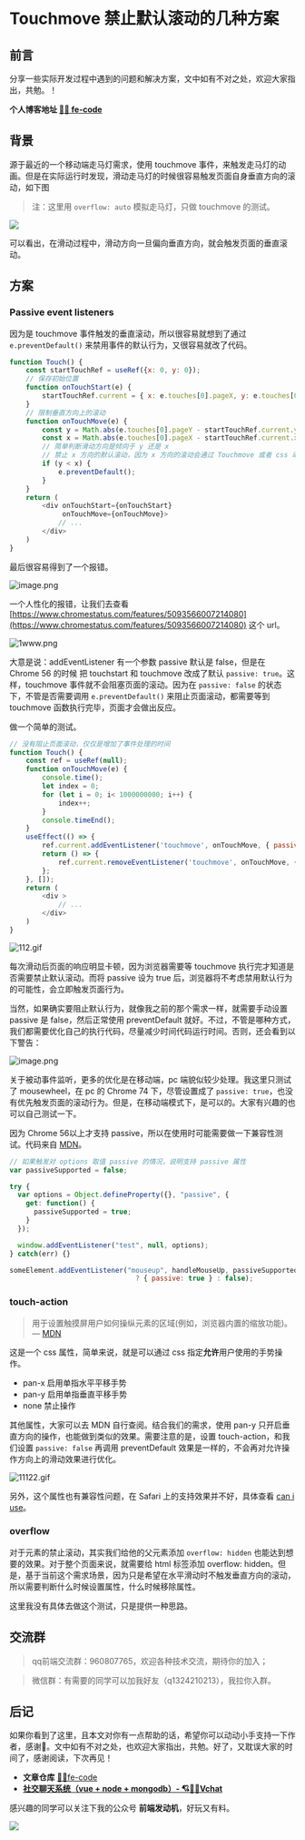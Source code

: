 # Touchmove 禁止默认滚动的几种方案
## 前言
分享一些实际开发过程中遇到的问题和解决方案，文中如有不对之处，欢迎大家指出，共勉。！

**个人博客地址 [🍹🍰 fe-code](https://github.com/wuyawei/fe-code)**

## 背景
源于最近的一个移动端走马灯需求，使用 touchmove 事件，来触发走马灯的动画。但是在实际运行时发现，滑动走马灯的时候很容易触发页面自身垂直方向的滚动，如下图

> 注：这里用 `overflow: auto` 模拟走马灯，只做 touchmove 的测试。

![](https://user-gold-cdn.xitu.io/2019/8/5/16c61ef84835a000?w=400&h=523&f=gif&s=88810)

可以看出，在滑动过程中，滑动方向一旦偏向垂直方向，就会触发页面的垂直滚动。

## 方案
### Passive event listeners
因为是 touchmove 事件触发的垂直滚动，所以很容易就想到了通过 `e.preventDefault()` 来禁用事件的默认行为，又很容易就改了代码。

``` javascript
function Touch() {
    const startTouchRef = useRef({x: 0, y: 0});
    // 保存初始位置
    function onTouchStart(e) {
        startTouchRef.current = { x: e.touches[0].pageX, y: e.touches[0].pageY };
    }
    // 限制垂直方向上的滚动
    function onTouchMove(e) {
        const y = Math.abs(e.touches[0].pageY - startTouchRef.current.y);
        const x = Math.abs(e.touches[0].pageX - startTouchRef.current.x);
        // 简单判断滑动方向是倾向于 y 还是 x
        // 禁止 x 方向的默认滚动，因为 x 方向的滚动会通过 Touchmove 或者 css 动画 实现
        if (y < x) {
            e.preventDefault();
        }
    }
    return (
        <div onTouchStart={onTouchStart}
             onTouchMove={onTouchMove}>
            // ...
        </div>
    )
}
```

最后很容易得到了一个报错。

![image.png](https://user-gold-cdn.xitu.io/2019/8/5/16c61f0062bffb05?w=640&h=53&f=png&s=6530)

一个人性化的报错，让我们去查看 [https://www.chromestatus.com/features/5093566007214080](https://www.chromestatus.com/features/5093566007214080) 这个 url。

![1www.png](https://user-gold-cdn.xitu.io/2019/8/5/16c62128b1fcd680?w=650&h=425&f=png&s=41617)

大意是说：addEventListener 有一个参数 passive 默认是 false，但是在 Chrome 56 的时候 把 touchstart 和 touchmove 改成了默认 `passive: true`。这样，touchmove 事件就不会阻塞页面的滚动。因为在 `passive: false` 的状态下，不管是否需要调用 `e.preventDefault()` 来阻止页面滚动，都需要等到 touchmove 函数执行完毕，页面才会做出反应。

做一个简单的测试。

``` javascript
// 没有阻止页面滚动，仅仅是增加了事件处理的时间
function Touch() {
    const ref = useRef(null);
    function onTouchMove(e) {
        console.time();
        let index = 0;
        for (let i = 0; i< 1000000000; i++) {
            index++;
        }
        console.timeEnd();
    }
    useEffect(() => {
        ref.current.addEventListener('touchmove', onTouchMove, { passive: false });
        return () => {
            ref.current.removeEventListener('touchmove', onTouchMove, { passive: false });
        };
    }, []);
    return (
        <div >
            // ...
        </div>
    )
}
```

![112.gif](https://user-gold-cdn.xitu.io/2019/8/5/16c61ef8489a8278?w=479&h=298&f=gif&s=21830)

每次滑动后页面的响应明显卡顿，因为浏览器需要等 touchmove 执行完才知道是否需要禁止默认滚动。而将 passive 设为 true 后，浏览器将不考虑禁用默认行为的可能性，会立即触发页面行为。

当然，如果确实要阻止默认行为，就像我之前的那个需求一样，就需要手动设置 passive 是 false，然后正常使用 preventDefault 就好。不过，不管是哪种方式，我们都需要优化自己的执行代码，尽量减少时间代码运行时间。否则，还会看到以下警告：

![image.png](https://user-gold-cdn.xitu.io/2019/8/5/16c61ef84859f3ed?w=404&h=133&f=png&s=13419)

关于被动事件监听，更多的优化是在移动端，pc 端貌似较少处理。我这里只测试了 mousewheel，在 pc 的 Chrome 74 下，尽管设置成了 `passive: true`，也没有优先触发页面的滚动行为。但是，在移动端模式下，是可以的。大家有兴趣的也可以自己测试一下。

因为 Chrome 56以上才支持 passive，所以在使用时可能需要做一下兼容性测试。代码来自 [MDN](https://developer.mozilla.org/zh-CN/docs/Web/API/EventTarget/addEventListener)。

``` javascript
// 如果触发对 options 取值 passive 的情况，说明支持 passive 属性
var passiveSupported = false;

try {
  var options = Object.defineProperty({}, "passive", {
    get: function() {
      passiveSupported = true;
    }
  });

  window.addEventListener("test", null, options);
} catch(err) {}

someElement.addEventListener("mouseup", handleMouseUp, passiveSupported
                               ? { passive: true } : false);
```
### touch-action
>  用于设置触摸屏用户如何操纵元素的区域(例如，浏览器内置的缩放功能)。 — [MDN](https://developer.mozilla.org/zh-CN/docs/Web/CSS/touch-action)

这是一个 css 属性，简单来说，就是可以通过 css 指定**允许**用户使用的手势操作。

* pan-x 启用单指水平平移手势
* pan-y 启用单指垂直平移手势
* none 禁止操作

其他属性，大家可以去 MDN 自行查阅。结合我们的需求，使用 pan-y 只开启垂直方向的操作，也能做到类似的效果。需要注意的是，设置 touch-action，和我们设置 `passive: false` 再调用 preventDefault 效果是一样的，不会再对允许操作方向上的滑动效果进行优化。

![11122.gif](https://user-gold-cdn.xitu.io/2019/8/5/16c61ef848425f6e?w=466&h=609&f=gif&s=58940)

另外，这个属性也有兼容性问题，在 Safari 上的支持效果并不好，具体查看 [can i use](https://www.caniuse.com/#search=touch-action)。

### overflow
对于元素的禁止滚动，其实我们给他的父元素添加 `overflow: hidden` 也能达到想要的效果。对于整个页面来说，就需要给 html 标签添加 overflow: hidden。但是，基于当前这个需求场景，因为只是希望在水平滑动时不触发垂直方向的滚动，所以需要判断什么时候设置属性，什么时候移除属性。

这里我没有具体去做这个测试，只是提供一种思路。

## 交流群
> qq前端交流群：960807765，欢迎各种技术交流，期待你的加入；

>微信群：有需要的同学可以加我好友（q1324210213），我拉你入群。

## 后记
  如果你看到了这里，且本文对你有一点帮助的话，希望你可以动动小手支持一下作者，感谢🍻。文中如有不对之处，也欢迎大家指出，共勉。好了，又耽误大家的时间了，感谢阅读，下次再见！

* **文章仓库** [🍹🍰fe-code](https://github.com/wuyawei/fe-code)
* **[社交聊天系统（vue + node + mongodb）- 💘🍦🙈Vchat](https://github.com/wuyawei/Vchat)**

感兴趣的同学可以关注下我的公众号 **前端发动机**，好玩又有料。

![](https://user-gold-cdn.xitu.io/2019/7/21/16c14d1d0f3be11e?w=400&h=400&f=jpeg&s=34646)